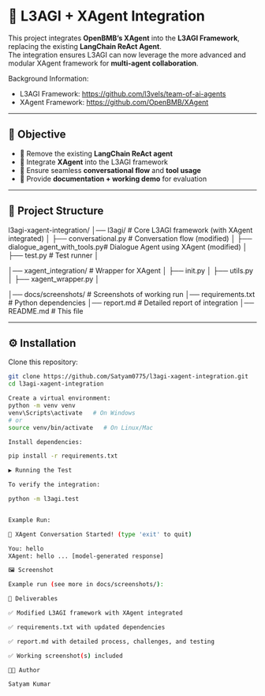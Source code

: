 # 🚀 L3AGI + XAgent Integration

This project integrates **OpenBMB’s XAgent** into the **L3AGI Framework**, replacing the existing **LangChain ReAct Agent**.  
The integration ensures L3AGI can now leverage the more advanced and modular XAgent framework for **multi-agent collaboration**.

Background Information:
- L3AGI Framework: https://github.com/l3vels/team-of-ai-agents
- XAgent Framework: https://github.com/OpenBMB/XAgent
---

## 📌 Objective

- 🔹 Remove the existing **LangChain ReAct agent**  
- 🔹 Integrate **XAgent** into the L3AGI framework  
- 🔹 Ensure seamless **conversational flow** and **tool usage**  
- 🔹 Provide **documentation + working demo** for evaluation  

---

## 📂 Project Structure

l3agi-xagent-integration/
│── l3agi/ # Core L3AGI framework (with XAgent integrated)
│ ├── conversational.py # Conversation flow (modified)
│ ├── dialogue_agent_with_tools.py# Dialogue Agent using XAgent (modified)
│ ├── test.py # Test runner
│

│── xagent_integration/ # Wrapper for XAgent
│ ├── init.py
│ ├── utils.py
│ ├── xagent_wrapper.py
│

│── docs/screenshots/ # Screenshots of working run
│── requirements.txt # Python dependencies
│── report.md # Detailed report of integration
│── README.md # This file


---

## ⚙️ Installation

Clone this repository:

```bash
git clone https://github.com/Satyam0775/l3agi-xagent-integration.git
cd l3agi-xagent-integration

Create a virtual environment:
python -m venv venv
venv\Scripts\activate   # On Windows
# or
source venv/bin/activate   # On Linux/Mac

Install dependencies:

pip install -r requirements.txt

▶️ Running the Test

To verify the integration:

python -m l3agi.test


Example Run:

🤖 XAgent Conversation Started! (type 'exit' to quit)

You: hello
XAgent: hello ... [model-generated response]

🖼️ Screenshot

Example run (see more in docs/screenshots/):

📝 Deliverables

✅ Modified L3AGI framework with XAgent integrated

✅ requirements.txt with updated dependencies

✅ report.md with detailed process, challenges, and testing

✅ Working screenshot(s) included

👨‍💻 Author

Satyam Kumar

